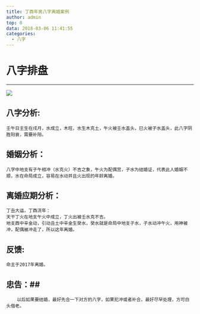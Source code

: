 ```yaml
---
title: 丁酉年男八字离婚案例
author: admin
top: 0
data: 2018-03-06 11:41:55
categories: 
  - 八字
---
```


# 八字排盘 #
--------
![](http://fs-image.pull.net.cn/18-3-6/70001390.jpg!800)


## 八字分析: ##
    

    壬午日主生在戌月，水成立，木旺，水生木克土，午火被壬水盖头，巳火被子水盖头，此八字阴胜阳衰，需要补阳。


## 婚姻分析： ##


    八字中地支有子午相冲（水克火）不吉之象，午火为配偶宫，子水为结婚证，代表此人婚姻不顺，水在命局成立，容易在水动并且火出现的年龄离婚。

## 离婚应期分析： ##
    丁丑大运，丁酉流年：
    天干丁火在地支午火中成立，丁火出被壬水克不吉。
    地支酉中辛金动，引动丑土中辛金生癸水，癸水就是命局中地支子水，子水动冲午火，用神被冲，配偶被冲走了，所以这年离婚。

## 反馈: ##
	
	命主于2017年离婚。


## 忠告：##

    	以后如果要结婚，最好先合一下对方的八字，如果犯冲或者补合，最好尽早处理，方可白头偕老。
